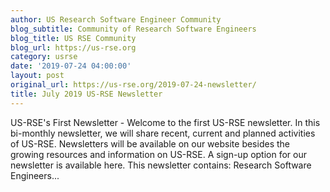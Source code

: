 ```yaml
---
author: US Research Software Engineer Community
blog_subtitle: Community of Research Software Engineers
blog_title: US RSE Community
blog_url: https://us-rse.org
category: usrse
date: '2019-07-24 04:00:00'
layout: post
original_url: https://us-rse.org/2019-07-24-newsletter/
title: July 2019 US-RSE Newsletter
---
```


US-RSE's First Newsletter - 
          Welcome to the first US-RSE newsletter. In this bi-monthly newsletter, we will share recent, current and planned activities of US-RSE. Newsletters will be available on our website besides the growing resources and information on US-RSE. A sign-up option for our newsletter is available here. This newsletter contains: Research Software Engineers...